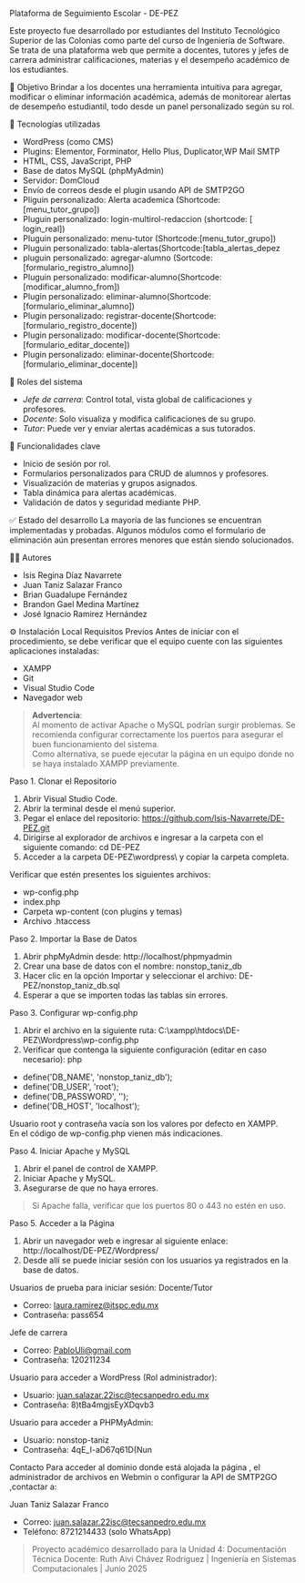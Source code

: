 Plataforma de Seguimiento Escolar - DE-PEZ

Este proyecto fue desarrollado por estudiantes del Instituto Tecnológico Superior de las Colonias como parte del curso de Ingeniería de Software. Se trata de una plataforma web que permite a docentes, tutores y jefes de carrera administrar calificaciones, materias y el desempeño académico de los estudiantes.

🎯 Objetivo
Brindar a los docentes una herramienta intuitiva para agregar, modificar o eliminar información académica, además de monitorear alertas de desempeño estudiantil, todo desde un panel personalizado según su rol.

🧱 Tecnologías utilizadas
- WordPress (como CMS)
- Plugins: Elementor, Forminator, Hello Plus, Duplicator,WP Mail SMTP
- HTML, CSS, JavaScript, PHP
- Base de datos MySQL (phpMyAdmin)
- Servidor: DomCloud
- Envío de correos desde el plugin usando API de SMTP2GO
- Pliguin personalizado: Alerta academica (Shortcode: [menu_tutor_grupo])
- Pluguin personalizado: login-multirol-redaccion (shortcode: [ login_real])
- Pluguin personalizado: menu-tutor (Shortcode:[menu_tutor_grupo])
- Pluguin personalizado: tabla-alertas(Shortcode:[tabla_alertas_depez
- pluguin personalizado: agregar-alumno (Sortcode:[formulario_registro_alumno])
- Pluguin personalizado: modificar-alumno(Shortcode:[modificar_alumno_from])
- Plugin personalizado: eliminar-alumno(Shortcode:[formulario_eliminar_alumno])
- Plugin personalizado: registrar-docente(Shortcode:[formulario_registro_docente])
- Plugin personalizado: modificar-docente(Shortcode:[formulario_editar_docente])
- Plugin personalizado: eliminar-docente(Shortcode:[formulario_eliminar_docente])

🔐 Roles del sistema
- *Jefe de carrera*: Control total, vista global de calificaciones y profesores.
- *Docente*: Solo visualiza y modifica calificaciones de su grupo.
- *Tutor*: Puede ver y enviar alertas académicas a sus tutorados.

📁 Funcionalidades clave
- Inicio de sesión por rol.
- Formularios personalizados para CRUD de alumnos y profesores.
- Visualización de materias y grupos asignados.
- Tabla dinámica para alertas académicas.
- Validación de datos y seguridad mediante PHP.

✅ Estado del desarrollo
La mayoría de las funciones se encuentran implementadas y probadas. Algunos módulos como el formulario de eliminación aún presentan errores menores que están siendo solucionados.

👨‍💻 Autores
- Isis Regina Díaz Navarrete
- Juan Taniz Salazar Franco
- Brian Guadalupe Fernández
- Brandon Gael Medina Martínez
- José Ignacio Ramirez Hernández

 ⚙️ Instalación Local
Requisitos Previos
Antes de iniciar con el procedimiento, se debe verificar que el equipo cuente con las siguientes aplicaciones instaladas:
- XAMPP    
- Git  
- Visual Studio Code  
- Navegador web  

> **Advertencia**:  
> Al momento de activar Apache o MySQL podrían surgir problemas. Se recomienda configurar correctamente los puertos para asegurar el buen funcionamiento del sistema.  
> Como alternativa, se puede ejecutar la página en un equipo donde no se haya instalado XAMPP previamente.

 Paso 1. Clonar el Repositorio
1. Abrir Visual Studio Code.  
2. Abrir la terminal desde el menú superior.  
3. Pegar el enlace del repositorio: https://github.com/Isis-Navarrete/DE-PEZ.git
4. Dirigirse al explorador de archivos e ingresar a la carpeta con el siguiente comando: cd DE-PEZ
5. Acceder a la carpeta DE-PEZ\wordpress\ y copiar la carpeta completa.

 Verificar que estén presentes los siguientes archivos:
- wp-config.php  
- index.php
- Carpeta wp-content (con plugins y temas)  
- Archivo .htaccess  

 Paso 2. Importar la Base de Datos
1. Abrir phpMyAdmin desde: http://localhost/phpmyadmin
2. Crear una base de datos con el nombre: nonstop_taniz_db
3. Hacer clic en la opción Importar y seleccionar el archivo: DE-PEZ/nonstop_taniz_db.sql
4. Esperar a que se importen todas las tablas sin errores.

 Paso 3. Configurar wp-config.php
1. Abrir el archivo en la siguiente ruta: C:\xampp\htdocs\DE-PEZ\Wordpress\wp-config.php
2. Verificar que contenga la siguiente configuración (editar en caso necesario): php
- define('DB_NAME', 'nonstop_taniz_db');
- define('DB_USER', 'root');
- define('DB_PASSWORD', '');
- define('DB_HOST', 'localhost');

Usuario root y contraseña vacía son los valores por defecto en XAMPP.  
En el código de wp-config.php vienen más indicaciones.

 Paso 4. Iniciar Apache y MySQL
1. Abrir el panel de control de XAMPP.  
2. Iniciar Apache y MySQL.  
3. Asegurarse de que no haya errores.
>  Si Apache falla, verificar que los puertos 80 o 443 no estén en uso.

Paso 5. Acceder a la Página
1. Abrir un navegador web e ingresar al siguiente enlace: http://localhost/DE-PEZ/Wordpress/
2. Desde allí se puede iniciar sesión con los usuarios ya registrados en la base de datos.

 Usuarios de prueba para iniciar sesión:
Docente/Tutor  
- Correo: laura.ramirez@itspc.edu.mx
- Contraseña: pass654

Jefe de carrera  
- Correo: PabloUli@gmail.com  
- Contraseña: 120211234

 Usuario para acceder a WordPress (Rol administrador):
- Usuario: juan.salazar.22isc@tecsanpedro.edu.mx  
- Contraseña: 8)tBa4mgjsEyXDqvb3

 Usuario para acceder a PHPMyAdmin:
- Usuario: nonstop-taniz  
- Contraseña: 4qE_I-aD67q61D(Nun

Contacto
Para acceder al dominio donde está alojada la página , el administrador de archivos en Webmin o configurar la API de SMTP2GO ,contactar a:

Juan Taniz Salazar Franco  
- Correo: juan.salazar.22isc@tecsanpedro.edu.mx  
- Teléfono: 8721214433 (solo WhatsApp)


> Proyecto académico desarrollado para la Unidad 4: Documentación Técnica
> Docente: Ruth Aivi Chávez Rodríguez | Ingeniería en Sistemas Computacionales | Junio 2025
